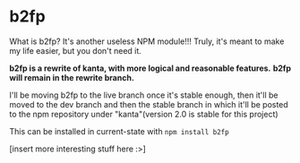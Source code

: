 # b2fp 

What is b2fp? It's another useless NPM module!!!
Truly, it's meant to make my life easier, but you don't need it.

**b2fp is a rewrite of kanta, with more logical and reasonable features.**
**b2fp will remain in the rewrite branch.**

I'll be moving b2fp to the live branch once it's stable enough, then it'll be moved to the dev branch and then the stable branch in which it'll be posted to the npm repository under "kanta"(version 2.0 is stable for this project)

This can be installed in current-state with `npm install b2fp`

[insert more interesting stuff here :>]
